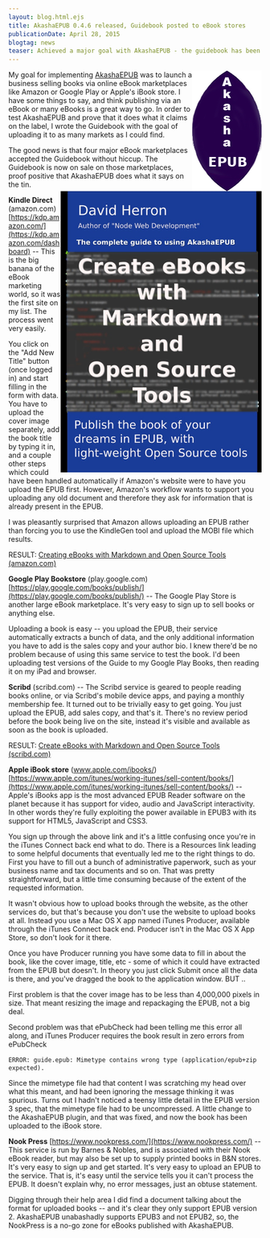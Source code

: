 ```yaml
---
layout: blog.html.ejs
title: AkashaEPUB 0.4.6 released, Guidebook posted to eBook stores
publicationDate: April 28, 2015
blogtag: news
teaser: Achieved a major goal with AkashaEPUB - the guidebook has been successfully uploaded to several online eBook marketplaces.
---
```


<a href="/plugins/epub.html"><img src="/akashaepub-logo.jpg" align="right"/></a>My goal for implementing [AkashaEPUB](/plugins/epub.html) was to launch a business selling books via online eBook marketplaces like Amazon or Google Play or Apple's iBook store.  I have some things to say, and think publishing via an eBook or many eBooks is a great way to go.  In order to test AkashaEPUB and prove that it does what it claims on the label, I wrote the Guidebook with the goal of uploading it to as many markets as I could find.

<img src="/akashaepub-guide-cover.jpg" align="right" style="max-width: 400px;"/>The good news is that four major eBook marketplaces accepted the Guidebook without hiccup.  The Guidebook is now on sale on those marketplaces, proof positive that AkashaEPUB does what it says on the tin.

**Kindle Direct** (amazon.com) [https://kdp.amazon.com/](https://kdp.amazon.com/dashboard) -- This is the big banana of the eBook marketing world, so it was the first site on my list.  The process went very easily.  

You click on the "Add New Title" button (once logged in) and start filling in the form with data.  You have to upload the cover image separately, add the book title by typing it in, and a couple other steps which could have been handled automatically if Amazon's website were to have you upload the EPUB first.  However, Amazon's workflow wants to support you uploading any old document and therefore they ask for information that is already present in the EPUB.

I was pleasantly surprised that Amazon allows uploading an EPUB rather than forcing you to use the KindleGen tool and upload the MOBI file which results.  

RESULT: <a rel="nofollow" href="http://www.amazon.com/gp/product/B00WTKDH72/ref=as_li_tl?ie=UTF8&camp=1789&creative=390957&creativeASIN=B00WTKDH72&linkCode=as2&tag=thereikipage&linkId=KNAHZZXXUDREI7YJ">Creating eBooks with Markdown and Open Source Tools (amazon.com)</a>


**Google Play Bookstore** (play.google.com) [https://play.google.com/books/publish/](https://play.google.com/books/publish/) -- The Google Play Store is another large eBook marketplace.  It's very easy to sign up to sell books or anything else.

Uploading a book is easy -- you upload the EPUB, their service automatically extracts a bunch of data, and the only additional information you have to add is the sales copy and your author bio.  I knew there'd be no problem because of using this same service to test the book.  I'd been uploading test versions of the Guide to my Google Play Books, then reading it on my iPad and browser.

**Scribd** (scribd.com) -- The Scribd service is geared to people reading books online, or via Scribd's mobile device apps, and paying a monthly membership fee.  It turned out to be trivially easy to get going.  You just upload the EPUB, add sales copy, and that's it.  There's no review period before the book being live on the site, instead it's visible and available as soon as the book is uploaded.

RESULT: <a href="https://www.scribd.com/doc/263453449/Create-eBooks-with-Markdown-and-Open-Source-Tools" rel="nofollow">Create eBooks with Markdown and Open Source Tools (scribd.com)</a>

**Apple iBook store** (www.apple.com/ibooks/) [https://www.apple.com/itunes/working-itunes/sell-content/books/](https://www.apple.com/itunes/working-itunes/sell-content/books/) -- Apple's iBooks app is the most advanced EPUB Reader software on the planet because it has support for video, audio and JavaScript interactivity.  In other words they're fully exploiting the power available in EPUB3 with its support for HTML5, JavaScript and CSS3.  

You sign up through the above link and it's a little confusing once you're in the iTunes Connect back end what to do.  There is a Resources link leading to some helpful documents that eventually led me to the right things to do.  First you have to fill out a bunch of administrative paperwork, such as your business name and tax documents and so on.  That was pretty straightforward, but a little time consuming because of the extent of the requested information.

It wasn't obvious how to upload books through the website, as the other services do, but that's because you don't use the website to upload books at all.  Instead you use a Mac OS X app named iTunes Producer, available through the iTunes Connect back end.  Producer isn't in the Mac OS X App Store, so don't look for it there.

Once you have Producer running you have some data to fill in about the book, like the cover image, title, etc - some of which it could have extracted from the EPUB but doesn't.  In theory you just click Submit once all the data is there, and you've dragged the book to the application window.  BUT ..

First problem is that the cover image has to be less than 4,000,000 pixels in size.  That meant resizing the image and repackaging the EPUB, not a big deal.

Second problem was that ePubCheck had been telling me this error all along, and iTunes Producer requires the book result in zero errors from ePubCheck

```
ERROR: guide.epub: Mimetype contains wrong type (application/epub+zip expected).
```

Since the mimetype file had that content I was scratching my head over what this meant, and had been ignoring the message thinking it was spurious.  Turns out I hadn't noticed a teensy little detail in the EPUB version 3 spec, that the mimetype file had to be uncompressed.  A little change to the AkashaEPUB plugin, and that was fixed, and now the book has been uploaded to the iBook store.

**Nook Press** [https://www.nookpress.com/](https://www.nookpress.com/) -- This service is run by Barnes & Nobles, and is associated with their Nook eBook reader, but may also be set up to supply printed books in B&N stores.  It's very easy to sign up and get started.  It's very easy to upload an EPUB to the service.  That is, it's easy until the service tells you it can't process the EPUB.  It doesn't explain why, no error messages, just an obtuse statement.

Digging through their help area I did find a document talking about the format for uploaded books -- and it's clear they only support EPUB version 2.  AkashaEPUB unabashadly supports EPUB3 and not EPUB2, so, the NookPress is a no-go zone for eBooks published with AkashaEPUB.

